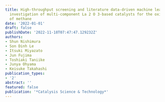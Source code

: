 ```yaml
---
title: High-throughput screening and literature data-driven machine learning-assisted
  investigation of multi-component La 2 O 3-based catalysts for the oxidative coupling
  of methane
date: '2022-01-01'
draft: false
publishDate: '2022-11-18T07:47:47.129232Z'
authors:
- Shun Nishimura
- Son Dinh Le
- Itsuki Miyazato
- Jun Fujima
- Toshiaki Taniike
- Junya Ohyama
- Keisuke Takahashi
publication_types:
- '2'
abstract: ''
featured: false
publication: '*Catalysis Science & Technology*'
---
```


